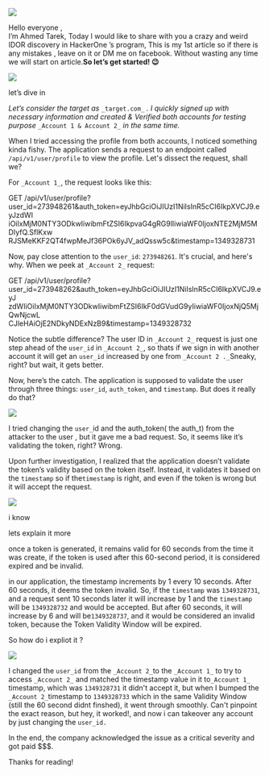 
![](https://miro.medium.com/v2/resize:fit:700/0*Fq-PmjWQn4tBIoTE.png)

Hello everyone ,  
I’m Ahmed Tarek, Today I would like to share with you a crazy and weird IDOR discovery in HackerOne ’s program, This is my 1st article so if there is any mistakes , leave on it or DM me on facebook. Without wasting any time we will start on article.**So let’s get started! 😉**

![](https://miro.medium.com/v2/resize:fit:330/1*yxXY4xrfMkDdDXHR9fqImQ.jpeg)

let’s dive in

_Let’s consider the target as_ `_target.com_` _. I quickly signed up with necessary information and created & Verified both accounts for testing purpose_ `_Account 1 & Account 2_` _in the same time._

When I tried accessing the profile from both accounts, I noticed something kinda fishy. The application sends a request to an endpoint called `/api/v1/user/profile` to view the profile. Let's dissect the request, shall we?

For `_Account 1_`, the request looks like this:

GET /api/v1/user/profile?  
user_id=273948261&auth_token=eyJhbGciOiJIUzI1NiIsInR5cCI6IkpXVCJ9.eyJzdWI  
iOiIxMjM0NTY3ODkwIiwibmFtZSI6IkpvaG4gRG9lIiwiaWF0IjoxNTE2MjM5MDIyfQ.SflKxw  
RJSMeKKF2QT4fwpMeJf36POk6yJV_adQssw5c&timestamp=1349328731

Now, pay close attention to the `user_id`: `273948261`. It's crucial, and here's why. When we peek at `_Account 2_` request:

GET /api/v1/user/profile?  
user_id=273948262&auth_token=eyJhbGciOiJIUzI1NiIsInR5cCI6IkpXVCJ9.eyJ  
zdWIiOiIxMjM0NTY3ODkwIiwibmFtZSI6IkF0dGVudG9yIiwiaWF0IjoxNjQ5MjQwNjcwL  
CJleHAiOjE2NDkyNDExNzB9&timestamp=1349328732

Notice the subtle difference? The user ID in `_Account 2_` request is just one step ahead of the `user_id` in `_Account 2_`, so thats if we sign in with another account it will get an `user_id` increased by one from `_Account 2 ._`Sneaky, right? but wait, it gets better.

Now, here’s the catch. The application is supposed to validate the user through three things: `user_id`, `auth_token`, and `timestamp`. But does it really do that?

![](https://miro.medium.com/v2/resize:fit:225/1*Bt2vu3lpEpxV27YkxT7agw.jpeg)

I tried changing the `user_`id and the auth_token( the auth_t) from the attacker to the user , but it gave me a bad request. So, it seems like it’s validating the token, right? Wrong.

Upon further investigation, I realized that the application doesn’t validate the token’s validity based on the token itself. Instead, it validates it based on the `timestamp` so if the`timestamp` is right, and even if the token is wrong but it will accept the request.

![](https://miro.medium.com/v2/resize:fit:225/1*QjBPuwvjltQmag7Ew42nlw.jpeg)

i know

lets explain it more

once a token is generated, it remains valid for 60 seconds from the time it was create, if the token is used after this 60-second period, it is considered expired and be invalid.

in our application, the timestamp increments by 1 every 10 seconds. After 60 seconds, it deems the token invalid. So, if the `timestamp` was `1349328731`, and a request sent 10 seconds later it will increase by 1 and the `timestamp` will be `1349328732` and would be accepted. But after 60 seconds, it will increase by 6 and will be`1349328737`, and it would be considered an invalid token, because the Token Validity Window will be expired.

So how do i expliot it ?

![](https://miro.medium.com/v2/resize:fit:400/1*O6GFagx9tzbefjr6lKRL7Q.gif)

I changed the `user_id` from the `_Account 2_`to the `_Account 1_` to try to access `_Account 2_` and matched the timestamp value in it to`_Account 1_` timestamp, which was `1349328731` it didn't accept it, but when I bumped the `_Account 2_`timestamp to `1349328733` which in the same Validity Window (still the 60 second didnt finshed), it went through smoothly. Can't pinpoint the exact reason, but hey, it worked!, and now i can takeover any account by just changing the `user_id.`

In the end, the company acknowledged the issue as a critical severity and got paid $$$.

Thanks for reading!

